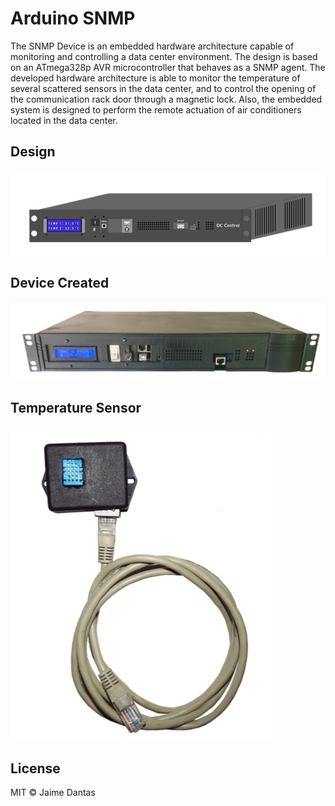 # Arduino SNMP
The SNMP Device is an embedded hardware architecture capable of monitoring and controlling a data center environment. The design is based on an ATmega328p AVR microcontroller that behaves as a SNMP agent. The developed hardware architecture is able to monitor the temperature of several scattered sensors in the data center, and to control the opening of the communication rack door through a magnetic lock. Also, the embedded system is designed to perform the remote actuation of air conditioners located in the data center.
## Design
![](https://github.com/jaimedantas/Arduino-SNMP/blob/master/images/design.png)
## Device Created
![](https://github.com/jaimedantas/DC_Control/blob/master/images_wiki/equipamento_prqueno.png)
## Temperature Sensor
![](https://github.com/jaimedantas/Arduino-SNMP/blob/master/images/temp_sensor.png)

## License

MIT © Jaime Dantas

